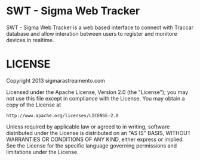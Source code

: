 SWT - Sigma Web Tracker 
===

SWT - Sigma Web Tracker is a web based interface to connect with Traccar database and allow interation between users to register and monitore devices in realtime. 


LICENSE
===

Copyright 2013 sigmarastreamento.com

Licensed under the Apache License, Version 2.0 (the "License");
you may not use this file except in compliance with the License.
You may obtain a copy of the License at

    http://www.apache.org/licenses/LICENSE-2.0

Unless required by applicable law or agreed to in writing, software
distributed under the License is distributed on an "AS IS" BASIS,
WITHOUT WARRANTIES OR CONDITIONS OF ANY KIND, either express or implied.
See the License for the specific language governing permissions and
limitations under the License.
